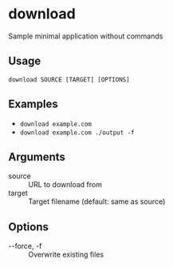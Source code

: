 # download

Sample minimal application without commands

## Usage

`download SOURCE [TARGET] [OPTIONS]`

## Examples

- `download example.com`
- `download example.com ./output -f`

## Arguments

<dl>
  <dt>source</dt>
  <dd>URL to download from</dd>
  <dt>target</dt>
  <dd>Target filename (default: same as source)</dd>
</dl>

## Options

<dl>
  <dt>--force, -f</dt>
  <dd>Overwrite existing files</dd>
</dl>

